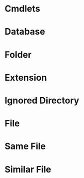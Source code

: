 # Cmdlets

# Database

# Folder

# Extension

# Ignored Directory

# File

# Same File

# Similar File
